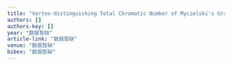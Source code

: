 ```yaml
---
title: "Vertex-distinguishing Total Chromatic Number of Mycielski's Graph of Complete Bipartite Graph [J]"
authors: []
authors-key: []
year: "数据暂缺"
article-link: "数据暂缺"
venue: "数据暂缺"
bibex: "数据暂缺"
---
```

